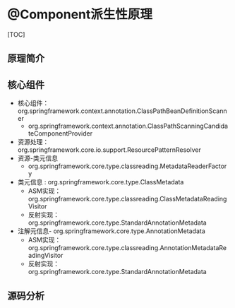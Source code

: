 # @Component派生性原理

[TOC]

## 原理简介









## 核心组件

- 核心组件：org.springframework.context.annotation.ClassPathBeanDefinitionScanner
  - org.springframework.context.annotation.ClassPathScanningCandidateComponentProvider
- 资源处理：org.springframework.core.io.support.ResourcePatternResolver
- 资源-类元信息
  - org.springframework.core.type.classreading.MetadataReaderFactory
- 类元信息 : org.springframework.core.type.ClassMetadata
  - ASM实现：org.springframework.core.type.classreading.ClassMetadataReadingVisitor
  - 反射实现：org.springframework.core.type.StandardAnnotationMetadata
- 注解元信息- org.springframework.core.type.AnnotationMetadata
  - ASM实现：org.springframework.core.type.classreading.AnnotationMetadataReadingVisitor
  - 反射实现：org.springframework.core.type.StandardAnnotationMetadata

## 源码分析

